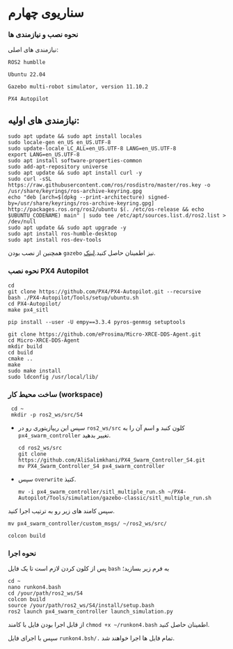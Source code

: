 # سناریوی چهارم
### نحوه نصب و نیازمندی ها

نیازمندی های اصلی:

 ```ROS2 humblle```
 
 ```Ubuntu 22.04```
 
```Gazebo multi-robot simulator, version 11.10.2```

```PX4 Autopilot```

نیازمندی های اولیه:
---
```shell
sudo apt update && sudo apt install locales
sudo locale-gen en_US en_US.UTF-8
sudo update-locale LC_ALL=en_US.UTF-8 LANG=en_US.UTF-8
export LANG=en_US.UTF-8
sudo apt install software-properties-common
sudo add-apt-repository universe
sudo apt update && sudo apt install curl -y
sudo curl -sSL https://raw.githubusercontent.com/ros/rosdistro/master/ros.key -o /usr/share/keyrings/ros-archive-keyring.gpg
echo "deb [arch=$(dpkg --print-architecture) signed-by=/usr/share/keyrings/ros-archive-keyring.gpg] http://packages.ros.org/ros2/ubuntu $(. /etc/os-release && echo $UBUNTU_CODENAME) main" | sudo tee /etc/apt/sources.list.d/ros2.list > /dev/null
sudo apt update && sudo apt upgrade -y
sudo apt install ros-humble-desktop
sudo apt install ros-dev-tools
```


همچنین از نصب بودن ```gazebo```  نیز اطمینان حاصل کنید.[لینک](https://classic.gazebosim.org/tutorials?tut=install_ubuntu).


### نحوه نصب PX4 Autopilot


```shell
cd
git clone https://github.com/PX4/PX4-Autopilot.git --recursive
bash ./PX4-Autopilot/Tools/setup/ubuntu.sh
cd PX4-Autopilot/
make px4_sitl

pip install --user -U empy==3.3.4 pyros-genmsg setuptools

git clone https://github.com/eProsima/Micro-XRCE-DDS-Agent.git
cd Micro-XRCE-DDS-Agent
mkdir build
cd build
cmake ..
make
sudo make install
sudo ldconfig /usr/local/lib/
```

### ساخت محیط کار (workspace)


   ```shell
    cd ~
    mkdir -p ros2_ws/src/S4
   ```
- سپس این ریپازیتوری رو در  ```ros2_ws/src``` کلون کنبد و اسم آن را به ```px4_swarm_controller``` تغییر بدهید.
  ```shell
  cd ros2_ws/src
  git clone https://github.com/AliSalimkhani/PX4_Swarm_Controller_S4.git
  mv PX4_Swarm_Controller_S4 px4_swarm_controller
  ```
- سپس ```overwrite```  کتیذ.
  ```shell
  mv -i px4_swarm_controller/sitl_multiple_run.sh ~/PX4-Autopilot/Tools/simulation/gazebo-classic/sitl_multiple_run.sh
  ```
سپس کامند های زیر رو به ترتیب اجرا کنید.
  ```shell
  mv px4_swarm_controller/custom_msgs/ ~/ros2_ws/src/
  ```

  ```shell
  colcon build
  ```




### نحوه اجرا 

پس از کلون کردن لازم است تا یک فایل ```bash``` به فرم زیر بسازید؛

```shell
cd ~
nano runkon4.bash
cd /your/path/ros2_ws/S4
colcon build
source /your/path/ros2_ws/S4/install/setup.bash
ros2 launch px4_swarm_controller launch_simulation.py
```
از قابل اجرا بودن فایل با کامند ‍‍‍```chmod +x ~/runkon4.bash``` اطمینان حاصل کنید.

سپس با اجرای فایل ```runkon4.bsh/.``` تمام فایل ها اجرا خواهند شد.

